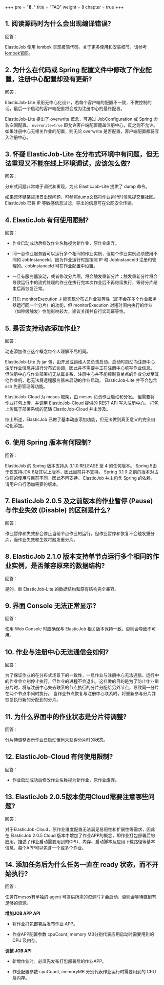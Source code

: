 +++
pre = "<b>8. </b>"
title = "FAQ"
weight = 8
chapter = true
+++

## 1. 阅读源码时为什么会出现编译错误?

回答：

ElasticJob 使用 lombok 实现极简代码。关于更多使用和安装细节，请参考[lombok官网](https://projectlombok.org/download.html)。

## 2. 为什么在代码或 Spring 配置文件中修改了作业配置，注册中心配置却没有更新?

回答：

ElasticJob-Lite 采用无中心化设计，若每个客户端的配置不一致，不做控制的话，最后一个启动的客户端配置将会成为注册中心的最终配置。

ElasticJob-Lite 提出了 overwrite 概念，可通过 JobConfiguration 或 Spring 命名空间配置。
`overwrite=true` 即允许客户端配置覆盖注册中心，反之则不允许。
如果注册中心无相关作业的配置，则无论 overwrite 是否配置，客户端配置都将写入注册中心。

## 3. 怀疑 ElasticJob-Lite 在分布式环境中有问题，但无法重现又不能在线上环境调试，应该怎么做?

回答：

分布式问题非常难于调试和重现，为此 ElasticJob-Lite 提供了 dump 命令。

如果您怀疑某些场景出现问题，可参照[dump文档](/cn/user-manual/dump/)将作业运行时信息提交至社区。
ElasticJob 已将 IP 等敏感信息过滤，导出的信息可在公网安全传输。

## 4. ElasticJob 有何使用限制?

回答：

* 作业启动成功后修改作业名称视为新作业，原作业废弃。

* 同一台作业服务器可以运行多个相同的作业实例，但每个作业实例必须使用不同的 JobInstanceId，因为作业运行时是按照 IP 和 JobInstanceId 注册和管理的。JobInstanceId 可在作业配置中设置。

* 一旦有服务器波动，或者修改分片项，将会触发重新分片；触发重新分片将会导致运行中的流式处理的作业在执行完本次作业后不再继续执行，等待分片结束后再恢复正常。

* 开启 monitorExecution 才能实现分布式作业幂等性（即不会在多个作业服务器运行同一个分片）的功能，但 monitorExecution 对短时间内执行的作业（如秒级触发）性能影响较大，建议关闭并自行实现幂等性。

## 5. 是否支持动态添加作业?

回答：

动态添加作业这个概念每个人理解不尽相同。

ElasticJob-Lite 为 jar 包，由开发或运维人员负责启动。启动时自动向注册中心注册作业信息并进行分布式协调，因此并不需要手工在注册中心填写作业信息。
但注册中心与作业部署机无从属关系，注册中心并不能控制将单点的作业分发至其他作业机，也无法将远程服务器未启动的作业启动。
ElasticJob-Lite 并不会包含 ssh 免密管理等功能。

ElasticJob-Cloud 为 mesos 框架，由 mesos 负责作业启动和分发。
但需要将作业打包上传，并调用 ElasticJob-Cloud 提供的 REST API 写入注册中心。
打包上传属于部署系统的范畴 ElasticJob-Cloud 并未涉及。

综上所述，ElasticJob 已做了基本动态添加功能，但无法做到真正意义的完全自动化添加。

## 6. 使用 Spring 版本有何限制?

回答：

ElasticJob 的 Spring 版本支持从 3.1.0.RELEASE 至 4 的任何版本。
Spring 5由于仅支持JDK 8及其以上版本，因此目前并不支持。
Spring 3.1.0 之前的版本对占位符的使用与目前不同，因此不再支持。
ElasticJob 并未包含 Spring 的依赖，请用户自行添加需要的版本。

## 7. ElasticJob 2.0.5 及之前版本的作业暂停 (Pause) 与作业失效 (Disable) 的区别是什么?

回答：

作业暂停和失效都会停止当前节点作业的运行。但作业暂停和恢复不会触发重分片，而作业失效和生效将触发重分片。

## 8. ElasticJob 2.1.0 版本支持单节点运行多个相同的作业实例，是否兼容原来的数据结构?

回答：

是的。新 ElasticJob-Lite 的数据结构和原有结构完全兼容。

## 9. 界面 Console 无法正常显示?

回答：

使用 Web Console 时应确保与 ElasticJob 相关版本保持一致，否则会导致不可用。

## 10. 作业与注册中心无法通信会如何?

回答：

为了保证作业的在分布式场景下的一致性，一旦作业与注册中心无法通信，运行中的作业会立刻停止执行，但作业的进程不会退出，这样做的目的是为了防止作业重分片时，将与注册中心失去联系的节点执行的分片分配给另外节点，导致同一分片在两个节点中同时执行。
当作业节点恢复与注册中心联系时，将重新参与分片并恢复执行新的分配到的分片。

## 11. 为什么界面中的作业状态是分片待调整?

回答：

分片待调整表示作业已启动但尚未获得分片时的状态。

## 12. ElasticJob-Cloud 有何使用限制?

回答：

* 作业启动成功后修改作业名称视为新作业，原作业废弃。

## 13. ElasticJob 2.0.5版本使用Cloud需要注意哪些问题?

回答：

对于ElasticJob-Cloud，原作业维度配置无法满足易用性和扩展性等需求，因此在 ElasticJob 2.0.5 Cloud 版本中增加了作业APP的概念，即作业打包部署后的应用，描述了作业启动需要用到的CPU、内存、启动脚本及应用下载路径等基本信息，每个APP可以包含一个或多个作业。

## 14. 添加任务后为什么任务一直在 ready 状态，而不开始执行?

回答：

任务在mesos有单独的 agent 可提供所需的资源时才会启动，否则会等待直到有足够的资源。

**增加JOB APP API**

* 将作业打包部署后发布作业 APP。

* 作业APP配置参数 cpuCount, memory MB分别代表应用启动时需要用到的 CPU 及内存。

**调整 JOB API**

* 新增作业时，必须先发布打包部署后的作业APP。

* 作业配置参数 cpuCount, memoryMB 分别代表作业运行时需要用到的 CPU 及内存。

